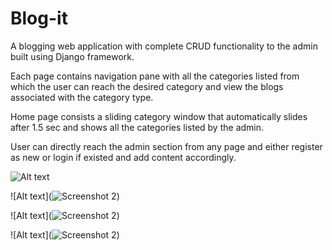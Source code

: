 # Blog-it
A blogging web application with complete CRUD functionality to the admin built using Django framework.

Each page contains navigation pane with all the categories listed from which the user can reach the desired category and view the blogs associated with the category type.

Home page consists a sliding category window that automatically slides after 1.5 sec and shows all the categories listed by the admin.

User can directly reach the admin section from any page and either register as new or login if existed and add content accordingly.


![Alt text](https://user-images.githubusercontent.com/93179217/201683146-6763148d-49a8-4a1a-a41f-75842fd0ac42.png "Optional title")

![Alt text](![Screenshot 2](https://user-images.githubusercontent.com/93179217/201683712-ae56c800-d4e4-4786-aaf6-0735dc9a5c10.png))

![Alt text](![Screenshot 2](https://user-images.githubusercontent.com/93179217/201683770-f1e39cb6-6c58-478d-8c2a-0fe6f1bfc64c.png))


![Alt text](![Screenshot 2](https://user-images.githubusercontent.com/93179217/201683967-2d7b6fe7-c753-4449-b1a1-77ad60361a3e.png))

